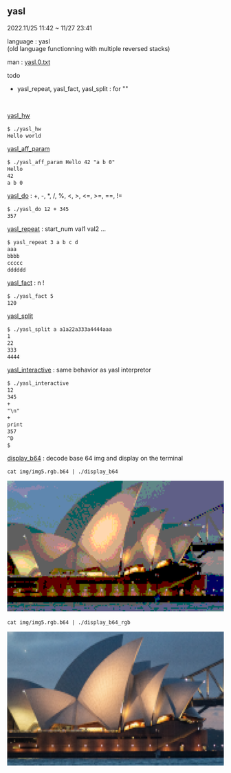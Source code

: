 ## yasl

2022.11/25 11:42 ~ 11/27 23:41  

language : yasl  
(old language functionning with multiple reversed stacks)  

man : [yasl.0.txt](tools_from_42/yasl.0.txt)  

todo
- yasl_repeat, yasl_fact, yasl_split : for ""

<br>

[yasl_hw](yasl_hw)
```
$ ./yasl_hw
Hello world
```

[yasl_aff_param](yasl_aff_param)
```
$ ./yasl_aff_param Hello 42 "a b 0"
Hello
42
a b 0
```

[yasl_do](yasl_do) : +, -, *, /, %, <, >, <=, >=, ==, !=
```
$ ./yasl_do 12 + 345
357
```

[yasl_repeat](yasl_repeat) : start_num val1 val2 ...
```
$ yasl_repeat 3 a b c d
aaa
bbbb
ccccc
dddddd
```

[yasl_fact](yasl_fact) : n !
```
$ ./yasl_fact 5
120
```

[yasl_split](yasl_split)
```
$ ./yasl_split a a1a22a333a4444aaa
1
22
333
4444
```

[yasl_interactive](yasl_interactive) : same behavior as yasl interpretor
```
$ ./yasl_interactive
12
345
+
"\n"
+
print
357
^D
$
```

[display_b64](display_b64) : decode base 64 img and display on the terminal
```
cat img/img5.rgb.b64 | ./display_b64
```
![demo](png/operahouse_256.png)

```
cat img/img5.rgb.b64 | ./display_b64_rgb
```
![demo](png/operahouse_rgb.png)